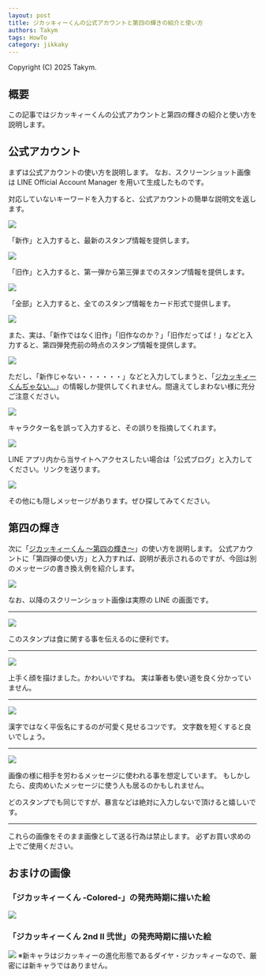 ```yaml
---
layout: post
title: ジカッキィーくんの公式アカウントと第四の輝きの紹介と使い方
authors: Takym
tags: HowTo
category: jikkaky
---
```

Copyright (C) 2025 Takym.

## 概要
この記事ではジカッキィーくんの公式アカウントと第四の輝きの紹介と使い方を説明します。

## 公式アカウント
まずは公式アカウントの使い方を説明します。
なお、スクリーンショット画像は LINE Official Account Manager を用いて生成したものです。

対応していないキーワードを入力すると、公式アカウントの簡単な説明文を返します。

<img src="https://takym.github.io/assets/images/Jikkaky/2025-06-15/chat_default.jpg" style="max-width:480px" />

「新作」と入力すると、最新のスタンプ情報を提供します。

<img src="https://takym.github.io/assets/images/Jikkaky/2025-06-15/chat_new.jpg" style="max-width:480px" />

「旧作」と入力すると、第一弾から第三弾までのスタンプ情報を提供します。

<img src="https://takym.github.io/assets/images/Jikkaky/2025-06-15/chat_old.jpg" style="max-width:480px" />

「全部」と入力すると、全てのスタンプ情報をカード形式で提供します。

<img src="https://takym.github.io/assets/images/Jikkaky/2025-06-15/chat_all.jpg" style="max-width:1200px" />

また、実は、「新作ではなく旧作」「旧作なのか？」「旧作だってば！」などと入力すると、第四弾発売前の時点のスタンプ情報を提供します。

<img src="https://takym.github.io/assets/images/Jikkaky/2025-06-15/chat_not_all.jpg" style="max-width:1200px" />

ただし、「新作じゃない・・・・・・」などと入力してしまうと、「[ジカッキィーくんぢゃない…](https://line.me/S/sticker/26513429)」の情報しか提供してくれません。間違えてしまわない様に充分ご注意ください。

<img src="https://takym.github.io/assets/images/Jikkaky/2025-06-15/chat_not_new.jpg" style="max-width:480px" />

キャラクター名を誤って入力すると、その誤りを指摘してくれます。

<img src="https://takym.github.io/assets/images/Jikkaky/2025-06-15/chat_name_error.jpg" style="max-width:480px" />

LINE アプリ内から当サイトへアクセスしたい場合は「公式ブログ」と入力してください。リンクを送ります。

<img src="https://takym.github.io/assets/images/Jikkaky/2025-06-15/chat_blog.jpg" style="max-width:480px" />

その他にも隠しメッセージがあります。ぜひ探してみてください。

## 第四の輝き
次に「[ジカッキィーくん ～第四の輝き～](https://line.me/S/sticker/30561911)」の使い方を説明します。
公式アカウントに「第四弾の使い方」と入力すれば、説明が表示されるのですが、今回は別のメッセージの書き換え例を紹介します。

<img src="https://takym.github.io/assets/images/Jikkaky/2025-06-15/chat_4th.jpg" style="max-width:480px" />

なお、以降のスクリーンショット画像は実際の LINE の画面です。

---

![](https://takym.github.io/assets/images/Jikkaky/2025-06-15/ex1.png)

このスタンプは食に関する事を伝えるのに便利です。

---

![](https://takym.github.io/assets/images/Jikkaky/2025-06-15/ex2.png)

上手く顔を描けました。かわいいですね。
実は筆者も使い道を良く分かっていません。

---

![](https://takym.github.io/assets/images/Jikkaky/2025-06-15/ex3.png)

漢字ではなく平仮名にするのが可愛く見せるコツです。
文字数を短くすると良いでしょう。

---

![](https://takym.github.io/assets/images/Jikkaky/2025-06-15/ex4.png)

画像の様に相手を労わるメッセージに使われる事を想定しています。
もしかしたら、皮肉めいたメッセージに使う人も居るのかもしれません。

どのスタンプでも同じですが、暴言などは絶対に入力しないで頂けると嬉しいです。

---

これらの画像をそのまま画像として送る行為は禁止します。
必ずお買い求めの上でご使用ください。

## おまけの画像

### 「ジカッキィーくん -Colored-」の発売時期に描いた絵
<img src="https://takym.github.io/assets/images/Jikkaky/2025-06-15/1st.colored.png" style="max-width:480px" />

### 「ジカッキィーくん 2nd II 弐世」の発売時期に描いた絵
<img src="https://takym.github.io/assets/images/Jikkaky/2025-06-15/2nd.png" style="max-width:480px" />
※新キャラはジカッキィーの進化形態であるダイヤ・ジカッキィーなので、厳密には新キャラではありません。
